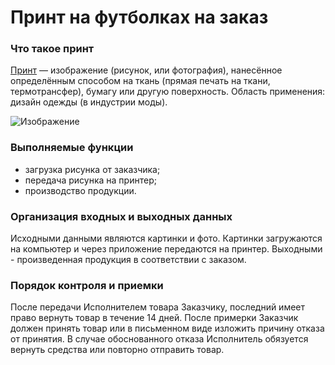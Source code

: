 # Принт на футболках на заказ #
### Что такое принт ###
[Принт](https://ru.wikipedia.org/wiki/Принт) — изображение (рисунок, или фотография), нанесённое определённым способом на ткань (прямая печать на ткани, термотрансфер), бумагу или другую поверхность. Область применения: дизайн одежды (в индустрии моды).

![Изображение](https://yandex.ru/images/search?p=3&text=принт+это&pos=142&rpt=simage&img_url=https%3A%2F%2Fimage01.bonprix.ru%2Fassets%2F1400x1960%2F0%2F19096347-gwKY0cHb.jpg&from=tabbar)
### Выполняемые функции ###
- загрузка рисунка от заказчика;
- передача рисунка на принтер;
- производство продукции.
### Организация входных и выходных данных ###
Исходными данными являются картинки и фото. Картинки загружаются на компьютер и через приложение передаются на принтер. Выходными - произведенная продукция в соответствии с заказом.
### Порядок контроля и приемки ###
После передачи Исполнителем товара Заказчику, последний имеет право вернуть товар в течение 14 дней. После примерки Заказчик должен принять товар или в письменном виде изложить причину отказа от принятия. В случае обоснованного отказа Исполнитель обязуется вернуть средства или повторно отправить товар.